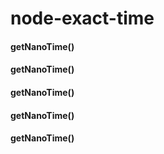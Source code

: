 # node-exact-time

#### getNanoTime()
#### getNanoTime()
#### getNanoTime()
#### getNanoTime()
#### getNanoTime()


